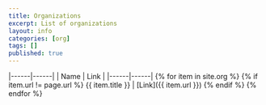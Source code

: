 ```yaml
---
title: Organizations
excerpt: List of organizations
layout: info
categories: [org]
tags: []
published: true
---
```


|------|------|
| Name | Link |
|------|------|
{% for item in site.org %} {% if item.url != page.url %} {{ item.title }} | [Link]({{ item.url }})
{% endif %} {% endfor %}
